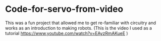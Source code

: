# Code-for-servo-from-video
This was a fun project that allowed me to get re-familiar with circuitry and works as an introduction to making robots. (This is the video I used as a tutorial https://www.youtube.com/watch?v=EAyzRmAKueE ) 
